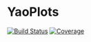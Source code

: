 # YaoPlots

[![Build Status](https://travis-ci.com/QuantumBFS/YaoPlots.jl.svg?branch=master)](https://travis-ci.com/QuantumBFS/YaoPlots.jl)
[![Coverage](https://codecov.io/gh/QuantumBFS/YaoPlots.jl/branch/master/graph/badge.svg)](https://codecov.io/gh/QuantumBFS/YaoPlots.jl)
